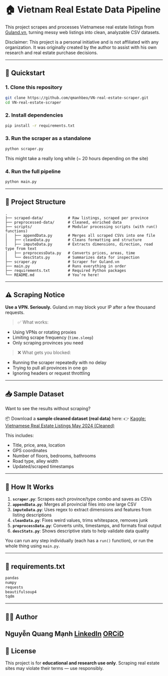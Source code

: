 # 🏠 Vietnam Real Estate Data Pipeline

This project scrapes and processes Vietnamese real estate listings from [Guland.vn](https://guland.vn), turning messy web listings into clean, analyzable CSV datasets.

Disclaimer: This project is a personal initiative and is not affiliated with any organization. It was originally created by the author to assist with his own research and real estate purchase decisions.

---

## 🚀 Quickstart

### 1. Clone this repository

```bash
git clone https://github.com/qmanhbeo/VN-real-estate-scraper.git
cd VN-real-estate-scraper
```

### 2. Install dependencies

```bash
pip install -r requirements.txt
```

### 3. Run the scraper as a standalone

```bash
python scraper.py
```

This might take a really long while (~ 20 hours depending on the site)

### 4. Run the full pipeline

```bash
python main.py
```

---

## 📁 Project Structure

```
.
├── scraped-data/           # Raw listings, scraped per province
├── preprocessed-data/      # Cleaned, enriched data
├── scripts/                # Modular processing scripts (with run() functions)
│   ├── appendData.py       # Merges all scraped CSVs into one file
│   ├── cleanData.py        # Cleans formatting and structure
│   ├── imputeData.py       # Extracts dimensions, direction, road type from text
│   ├── preprocessData.py   # Converts prices, areas, time
│   └── descStats.py        # Summarizes data for inspection
├── scraper.py              # Scraper for Guland.vn
├── main.py                 # Runs everything in order
├── requirements.txt        # Required Python packages
└── README.md               # You’re here!
```

---

## ⚠️ Scraping Notice

**Use a VPN. Seriously.** Guland.vn may block your IP after a few thousand requests.

> ✅ What works:

* Using VPNs or rotating proxies
* Limiting scrape frequency (`time.sleep`)
* Only scraping provinces you need

> ❌ What gets you blocked:

* Running the scraper repeatedly with no delay
* Trying to pull all provinces in one go
* Ignoring headers or request throttling

---

## 📥 Sample Dataset

Want to see the results without scraping?

📦 Download a **sample cleaned dataset (real data)** here:
👉 [Kaggle: Vietnamese Real Estate Listings May 2024 (Cleaned)](https://www.kaggle.com/datasets/qmanhbeo/vietnamese-real-estate-listings-may-2024)

This includes:

* Title, price, area, location
* GPS coordinates
* Number of floors, bedrooms, bathrooms
* Road type, alley width
* Updated/scraped timestamps

---

## 🧠 How It Works

1. **`scraper.py`**: Scrapes each province/type combo and saves as CSVs
2. **`appendData.py`**: Merges all provincial files into one large CSV
3. **`imputeData.py`**: Uses regex to extract dimensions and features from listing descriptions
4. **`cleanData.py`**: Fixes weird values, trims whitespace, removes junk
5. **`preprocessData.py`**: Converts units, timestamps, and formats final output
6. **`descStats.py`**: Shows descriptive stats to help validate data quality

You can run any step individually (each has a `run()` function), or run the whole thing using `main.py`.

---

## 📆 requirements.txt

```txt
pandas
numpy
requests
beautifulsoup4
tqdm
```

---

## 🧑‍💼 Author

**Nguyễn Quang Mạnh**
[LinkedIn](https://www.linkedin.com/in/mạnh-nguyễn/)
[ORCiD](https://orcid.org/0009-0009-0295-1508)
---

## 📄 License

This project is for **educational and research use only**.
Scraping real estate sites may violate their terms — use responsibly.
